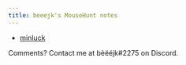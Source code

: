 ```yaml
---
title: beeejk's MouseHunt notes
---
```


- [minluck](minluck)

Comments? Contact me at bèëéjk#2275 on Discord.
